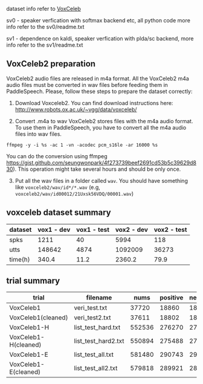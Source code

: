 
dataset info refer to [VoxCeleb](https://www.robots.ox.ac.uk/~vgg/data/voxceleb/index.html#about)

sv0 - speaker verfication with softmax backend etc, all python code
      more info refer to the sv0/readme.txt

sv1 - dependence on kaldi, speaker verfication with plda/sc backend, 
      more info refer to the sv1/readme.txt


## VoxCeleb2 preparation

VoxCeleb2 audio files are released in m4a format. All the VoxCeleb2 m4a audio files must be converted in wav files before feeding them in PaddleSpeech. 
Please, follow these steps to prepare the dataset correctly:

1. Download Voxceleb2.
You can find download instructions here: http://www.robots.ox.ac.uk/~vgg/data/voxceleb/

2. Convert .m4a to wav
VoxCeleb2 stores files with the m4a audio format. To use them in PaddleSpeech,  you have to convert all the m4a audio files into wav files.

``` shell
ffmpeg -y -i %s -ac 1 -vn -acodec pcm_s16le -ar 16000 %s
```

You can do the conversion using ffmpeg  https://gist.github.com/seungwonpark/4f273739beef2691cd53b5c39629d830). This operation might take several hours and should be only once.

3. Put all the wav files in a folder called `wav`. You should have something like `voxceleb2/wav/id*/*.wav` (e.g, `voxceleb2/wav/id00012/21Uxsk56VDQ/00001.wav`)


## voxceleb dataset summary


|dataset | vox1 - dev | vox1 - test |vox2 - dev| vox2 - test|
|---------|-----------|------------|-----------|----------|
|spks    |  1211       |40     |      5994        | 118|
|utts     | 148642    | 4874   | 1092009     |36273|
| time(h) | 340.4 | 11.2  | 2360.2  |79.9 |


## trial summary

| trial     | filename |  nums | positive | negative |
|--------|-----------|--------|-------|------|
| VoxCeleb1 | veri_test.txt | 37720 | 18860 | 18860 | 
| VoxCeleb1(cleaned) | veri_test2.txt | 37611 | 18802 | 18809 |
| VoxCeleb1-H | list_test_hard.txt | 552536 | 276270 | 276266 |
|VoxCeleb1-H(cleaned) |list_test_hard2.txt | 550894 | 275488 | 275406 |
|VoxCeleb1-E | list_test_all.txt | 581480 | 290743 | 290737 | 
|VoxCeleb1-E(cleaned) | list_test_all2.txt |579818 |289921 |289897 |
